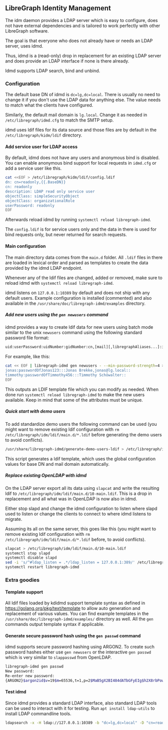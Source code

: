 ## LibreGraph Identity Management

The idm daemon provides a LDAP server which is easy to configure, does not have external dependencies and is tailored to work perfectly with other LibreGraph software.

The goal is that everyone who does not already have or needs an LDAP server, uses idmd.

Thus, idmd is a (read-only) drop in replacement for an existing LDAP server and does provide an LDAP interface if none is there already.

Idmd supports LDAP search, bind and unbind.

### Configuration

The default base DN of idmd is `dc=lg,dc=local`. There is usually no need to change it if you don't use the LDAP data for anything else. The value needs to match what the clients have configured.

Similarly, the default mail domain is `lg.local`. Change it as needed in `/etc/libregraph/idmd.cfg` to match the SMTP setup.

idmd uses ldif files for its data source and those files are by default in the `/etc/libregraph/kidm/ldif` directory.

#### Add service user for LDAP access

By default, idmd does not have any users and anonymous bind is disabled. You can enable anonymous bind support for local requests in `idmd.cfg` or add a service user like this.

```bash
cat <<EOF > /etc/libregraph/kidm/ldif/config.ldif
dn: cn=readonly,{{.BaseDN}}
cn: readonly
description: LDAP read only service user
objectClass: simpleSecurityObject
objectClass: organizationalRole
userPassword: readonly
EOF
```

Afterwards reload idmd by running `systemctl reload libregraph-idmd`.

The `config.ldif` is for service users only and the data in there is used for bind requests only, but never returned for search requests.

#### Main configuration

The main directory data comes from the `main.d` folder. All `.ldif` files in there are loaded in lexical order and parsed as templates to create the data provided by the idmd LDAP endpoint.

Whenever any of the ldif files are changed, added or removed, make sure to reload idmd with `systemctl reload libregraph-idmd`.

idmd listens on `127.0.0.1:10389` by default and does not ship with any default users. Example configuration is installed (commented) and also available in the `/usr/share/doc/libregraph-idmd/examples` directory.

##### Add new users using the `gen newusers` command

idmd provides a way to create ldif data for new users using batch mode similar to the unix `newusers` command using the following standard password file format:

```bash
uid:userPassword:uidNumber:gidNumber:cn,[mail][,libregraphAliases...]:ignored:ignored
```

For example, like this:

```bash
cat << EOF | libregraph-idmd gen newusers - --min-password-strength=4 > /etc/libregraph/kidm/ldif/main.d/50-users.ldif
jonas:passwordOfJonas123:::Jonas Brekke,jonas@lg.local::
timmothy:passwordOfTimmothy456:::Timmothy Schöwalter::
EOF
```

This outputs an LDIF template file which you can modify as needed. When done run `systemctl reload libregraph-idmd` to make the new users available. Keep in mind that some of the attributes must be unique.

##### Quick start with demo users

To add standardize demo users the following command can be used (you might want to remove existing ldif configuration with `rm /etc/libregraph/idm/ldif/main.d/*.ldif` before generating the demo users to avoid conflicts).

```bash
/usr/share/libregraph-idmd/generate-demo-users-ldif > /etc/libregraph/idm/ldif/main.d/10-main.ldif
```

This script generates a ldif template, which uses the global configuration values for base DN and mail domain automatically.

##### Replace existing OpenLDAP with idmd

On the LDAP server export all its data using `slapcat` and write the resulting ldif to `/etc/libregraph/idm/ldif/main.d/10-main.ldif`. This is a drop in replacement and all what was in OpenLDAP is now also in idmd.

Either stop slapd and change the idmd configuration to listen where slapd used to listen or change the clients to connect to where idmd listens to migrate.

Assuming its all on the same server, this goes like this (you might want to remove existing ldif configuration with `rm /etc/libregraph/idm/ldif/main.d/*.ldif` before, to avoid conflicts).

```bash
slapcat > /etc/libregraph/idm/ldif/main.d/10-main.ldif
systemctl stop slapd
systemctl disable slapd
sed -i 's/^#ldap_listen = .*/ldap_listen = 127.0.0.1:389/' /etc/libregraph/idmd.cfg
systemctl restart libregraph-idmd
```

### Extra goodies

#### Template support

All ldif files loaded by kdidmd support template syntax as defined in https://golang.org/pkg/text/template to allow auto generation and replacement of various values. You can find example templates in the `/usr/share/doc/libregraph-idmd/examples/` directory as well. All the `gen` commands output template syntax if applicable.

#### Generate secure password hash using the `gen passwd` command

idmd supports secure password hashing using ARGON2. To create such password hashes either use `gen newusers` or the interactive `gen passwd` which is very similar to `slappasswd` from OpenLDAP.

```bash
libregraph-idmd gen passwd
New password:
Re-enter new password:
{ARGON2}$argon2id$v=19$m=65536,t=1,p=2$MaB5gX2BI484dATbGFyEIg$h2X8rbPowzZ/Exsz4W20Z/Zk54C30YnY+YbivSIRpcI
```

#### Test idmd

Since idmd provides a standard LDAP interface, also standard LDAP tools can be used to interact with it for testing. Run `apt install ldap-utils` to install LDAP commandline tools.

```bash
ldapsearch -x -H ldap://127.0.0.1:10389 -b "dc=lg,dc=local" -D "cn=readonly,dc=lg,dc=local" -w 'readonly'
```
